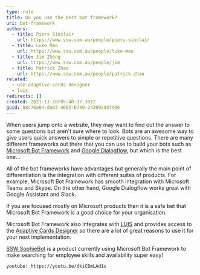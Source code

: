 ```yaml
---
type: rule
title: Do you use the best bot framework?
uri: bot-framework
authors:
  - title: Piers Sinclair
    url: https://www.ssw.com.au/people/piers-sinclair
  - title: Luke Mao
    url: https://www.ssw.com.au/people/luke-mao
  - title: Jim Zheng
    url: https://www.ssw.com.au/people/jim
  - title: Patrick Zhao
    url: https://www.ssw.com.au/people/patrick-zhao
related:
  - use-adaptive-cards-designer
  - luis
redirects: []
created: 2021-11-18T05:40:37.381Z
guid: 88c76a84-da63-466b-b749-2a3092d479d6
---
```

When users jump onto a website, they may want to find out the answer to some questions but aren't sure where to look. Bots are an awesome way to give users quick answers to simple or repetitive questions. There are many different frameworks out there that you can use to build your bots such as [Microsoft Bot Framework](https://dev.botframework.com/) and [Google Dialogflow](https://cloud.google.com/dialogflow), but which is the best one...

<!--endintro-->

All of the bot frameworks have advantages but generally the main point of differentiation is the integration with different suites of products. For example, Microsoft Bot Framework has smooth integration with Microsoft Teams and Skype. On the other hand, Google Dialogflow works great with Google Assistant and Slack.

If you are focused mostly on Microsoft products then it is a safe bet that Microsoft Bot Framework is a good choice for your organisation.

Microsoft Bot Framework also integrates with [LUIS](https://www.luis.ai/) and provides access to the [Adaptive Cards Designer](https://adaptivecards.io/designer/) so there are a lot of great reasons to use it for your next implementation.

[SSW SophieBot](https://sswsophie.com/sophiebot/) is a product currently using Microsoft Bot Framework to make searching for employee skills and availability super easy!

`youtube: https://youtu.be/dkiCBmLAd1s`